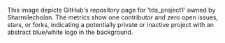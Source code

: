 This image depicts GitHub's repository page for 'tds_project1' owned by Sharmilecholan. The metrics show one contributor and zero open issues, stars, or forks, indicating a potentially private or inactive project with an abstract blue/white logo in the background.
